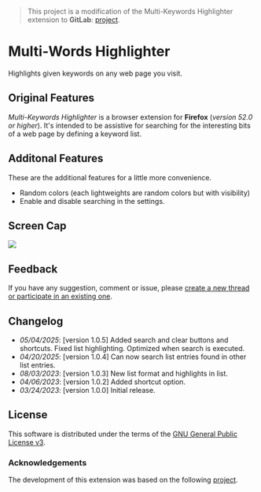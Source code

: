 > This project is a modification of the Multi-Keywords Highlighter extension to **GitLab**: [project](https://github.com/ivanruvalcaba/multi-keywords-highlighter).

# Multi-Words Highlighter

Highlights given keywords on any web page you visit.

## Original Features
*Multi-Keywords Highlighter* is a browser extension for **Firefox** (*version 52.0 or higher*). It's intended to be assistive for searching for the interesting bits of a web page by defining a keyword list.

## Additonal Features
These are the additional features for a little more convenience.
- Random colors (each lightweights are random colors but with visibility)
- Enable and disable searching in the settings.

## Screen Cap
![](doc/img/capture.png)

## Feedback
If you have any suggestion, comment or issue, please [create a new thread or participate in an existing one](https://github.com/ncrouzier/multi-search-highlighter/issues).

## Changelog

- *05/04/2025*: [version 1.0.5] Added search and clear buttons and shortcuts. Fixed list highlighting. Optimized when search is executed.
- *04/20/2025*: [version 1.0.4] Can now search list entries found in other list entries.
- *08/03/2023*: [version 1.0.3] New list format and highlights in list.
- *04/06/2023*: [version 1.0.2] Added shortcut option.
- *03/24/2023*: [version 1.0.0] Initial release.

## License

This software is distributed under the terms of the [GNU General Public License v3](https://www.gnu.org/licenses/gpl-3.0.en.html).

### Acknowledgements

The development of this extension was based on the following [project](https://github.com/wrzlbrmft/chrome-keywords-highlighter).
